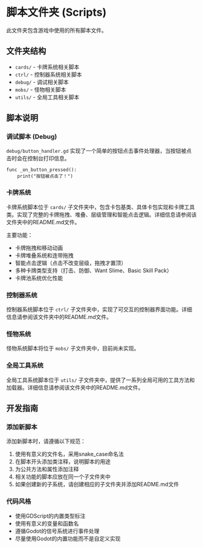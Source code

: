 # 脚本文件夹 (Scripts)

此文件夹包含游戏中使用的所有脚本文件。

## 文件夹结构

- `cards/` - 卡牌系统相关脚本
- `ctrl/` - 控制器系统相关脚本
- `debug/` - 调试相关脚本
- `mobs/` - 怪物相关脚本
- `utils/` - 全局工具相关脚本

## 脚本说明

### 调试脚本 (Debug)

`debug/button_handler.gd` 实现了一个简单的按钮点击事件处理器，当按钮被点击时会在控制台打印信息。

```gdscript
func _on_button_pressed():
    print("按钮被点击了！")
```

### 卡牌系统

卡牌系统脚本位于 `cards/` 子文件夹中，包含卡包基类、具体卡包实现和卡牌工具类。实现了完整的卡牌拖拽、堆叠、层级管理和智能点击逻辑。详细信息请参阅该文件夹中的README.md文件。

主要功能：
- 卡牌拖拽和移动动画
- 卡牌堆叠系统和连带拖拽
- 智能点击逻辑（点击不改变层级，拖拽才置顶）
- 多种卡牌类型支持（打击、防御、Want Slime、Basic Skill Pack）
- 卡牌池系统优化性能

### 控制器系统

控制器系统脚本位于 `ctrl/` 子文件夹中，实现了可交互的控制器界面功能。详细信息请参阅该文件夹中的README.md文件。

### 怪物系统

怪物系统脚本将位于 `mobs/` 子文件夹中，目前尚未实现。

### 全局工具系统

全局工具系统脚本位于 `utils/` 子文件夹中，提供了一系列全局可用的工具方法和加载器。详细信息请参阅该文件夹中的README.md文件。

## 开发指南

### 添加新脚本

添加新脚本时，请遵循以下规范：

1. 使用有意义的文件名，采用snake_case命名法
2. 在脚本开头添加类注释，说明脚本的用途
3. 为公共方法和属性添加注释
4. 相关功能的脚本应放在同一个子文件夹中
5. 如果创建新的子系统，请创建相应的子文件夹并添加README.md文件

### 代码风格

- 使用GDScript的内置类型标注
- 使用有意义的变量和函数名
- 遵循Godot的信号系统进行事件处理
- 尽量使用Godot的内置功能而不是自定义实现